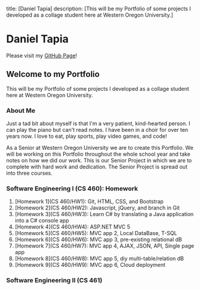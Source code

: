 title: [Daniel Tapia]
description: [This will be my Portfolio of some projects I developed as a collage student here at Western Oregon University.]

Daniel Tapia
===

Please visit my [GitHub Page](https://github.com/tapiad)!


Welcome to my Portfolio
---

This will be my Portfolio of some projects I developed as a collage student here at Western Oregon University.


### About Me

Just a tad bit about myself is that I'm a very patient, kind-hearted person. I can play the piano but can't read notes. I have been in a  choir for over ten years now. I love to eat, play sports, play video games, and code!

As a Senior at Western Oregon University we are to create this Portfolio. We will be working on this Portfolio throughout the whole school year and take notes on how we did our work. This is our Senior Project in which we are to complete with hard work and dedication. The Senior Project is spread out into three courses.


### Software Engineering I (CS 460): Homework
1. [Homework 1](CS 460/HW1): Git, HTML, CSS, and Bootstrap
2. [Homework 2](CS 460/HW2): Javascript, jQuery, and branch in Git
3. [Homework 3](CS 460/HW3): Learn C# by translating a Java application into a C# console app
4. [Homework 4](CS 460/HW4): ASP.NET MVC 5
5. [Homework 5](CS 460/HW5): MVC app 2, Local DataBase, T-SQL
6. [Homework 6](CS 460/HW6): MVC app 3, pre-existing relational dB
7. [Homework 7](CS 460/HW7): MVC app 4, AJAX, JSON, API, Single page app
8. [Homework 8](CS 460/HW8): MVC app 5, diy multi-table/relation dB
8. [Homework 9](CS 460/HW9): MVC app 6, Cloud deployment

### Software Engineering II (CS 461)
